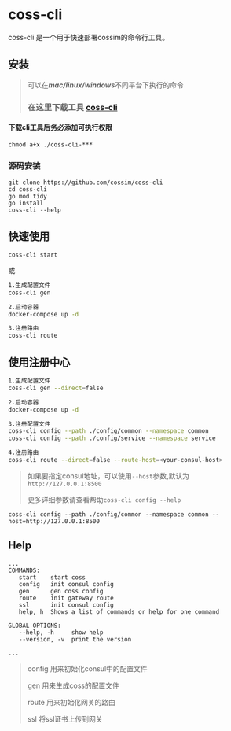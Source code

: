 # coss-cli

coss-cli 是一个用于快速部署cossim的命令行工具。

## 安装

>可以在***mac/linux/windows***不同平台下执行的命令
> 
> ### 在这里下载工具 [coss-cli](https://github.com/cossim/coss-cli/releases)
#### 下载cli工具后务必添加可执行权限
```
chmod a+x ./coss-cli-***
```
### 源码安装
```
git clone https://github.com/cossim/coss-cli
cd coss-cli
go mod tidy
go install
coss-cli --help
```

## 快速使用
```
coss-cli start
```
或
```bash
1.生成配置文件
coss-cli gen

2.启动容器
docker-compose up -d

3.注册路由
coss-cli route
```

## 使用注册中心
```bash
1.生成配置文件
coss-cli gen --direct=false

2.启动容器
docker-compose up -d

3.注册配置文件
coss-cli config --path ./config/common --namespace common
coss-cli config --path ./config/service --namespace service

4.注册路由
coss-cli route --direct=false --route-host=<your-consul-host>
```
>如果要指定consul地址，可以使用`--host`参数,默认为`http://127.0.0.1:8500`
> 
> 更多详细参数请查看帮助`coss-cli config --help`
```
coss-cli config --path ./config/common --namespace common --host=http://127.0.0.1:8500
```

## Help
```
...
COMMANDS:
   start    start coss
   config   init consul config
   gen      gen coss config
   route    init gateway route
   ssl      init consul config
   help, h  Shows a list of commands or help for one command

GLOBAL OPTIONS:
   --help, -h     show help
   --version, -v  print the version

...
```
> config 用来初始化consul中的配置文件
> 
> gen 用来生成coss的配置文件
> 
> route 用来初始化网关的路由
> 
> ssl 将ssl证书上传到网关
